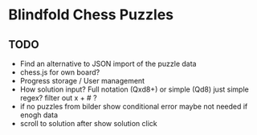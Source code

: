 # Blindfold Chess Puzzles

## TODO

* Find an alternative to JSON import of the puzzle data
* chess.js for own board?
* Progress storage / User management
* How solution input? Full notation (Qxd8+) or simple (Qd8)
  just simple regex? filter out x + # ?
* if no puzzles from bilder show conditional error
  maybe not needed if enogh data
* scroll to solution after show solution click

